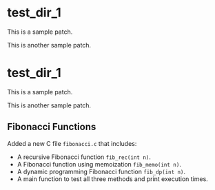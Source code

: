 # test_dir_1
This is a sample patch.

This is another sample patch.
# test_dir_1
This is a sample patch.

This is another sample patch.

## Fibonacci Functions

Added a new C file `fibonacci.c` that includes:
- A recursive Fibonacci function `fib_rec(int n)`.
- A Fibonacci function using memoization `fib_memo(int n)`.
- A dynamic programming Fibonacci function `fib_dp(int n)`.
- A main function to test all three methods and print execution times.
